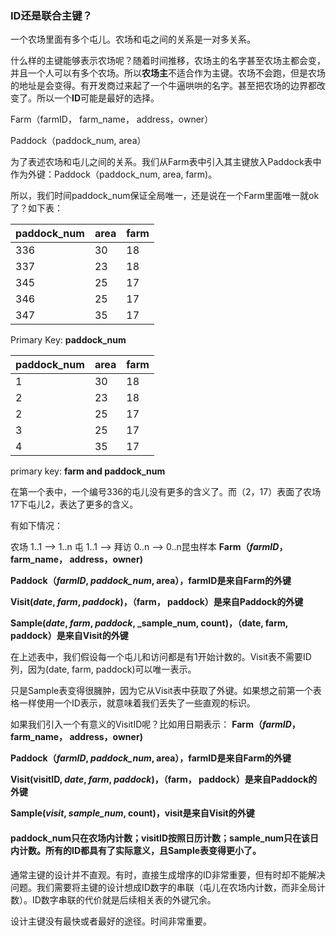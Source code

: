 ### ID还是联合主键？

一个农场里面有多个屯儿。农场和屯之间的关系是一对多关系。

什么样的主键能够表示农场呢？随着时间推移，农场主的名字甚至农场主都会变，并且一个人可以有多个农场。所以**农场主**不适合作为主键。农场不会跑，但是农场的地址是会变得。有开发商过来起了一个牛逼哄哄的名字。甚至把农场的边界都改变了。所以一个**ID**可能是最好的选择。

Farm（farmID， farm_name， address，owner）

Paddock（paddock_num, area）

为了表述农场和屯儿之间的关系。我们从Farm表中引入其主键放入Paddock表中作为外键：Paddock（paddock_num, area, farm)。

所以，我们时间paddock_num保证全局唯一，还是说在一个Farm里面唯一就ok了？如下表：

paddock_num | area | farm
 ---        | ---   | ---
 336 | 30 | 18
 337|23|18
 345|25|17
 346|25|17
 347|35|17
 
 Primary Key: **paddock_num**
 
 paddock_num | area | farm
 ---        | ---   | ---
1 | 30 | 18
 2|23|18
 2|25|17
 3|25|17
 4|35|17
 
 primary key: **farm and paddock_num**
 
 在第一个表中，一个编号336的屯儿没有更多的含义了。而（2，17）表面了农场17下屯儿2，表达了更多的含义。
 
有如下情况：

农场 1..1 --> 1..n 屯 1..1 --> 拜访 0..n --> 0..n昆虫样本
**Farm（_farmID_， farm_name， address，owner)**

**Paddock（_farmID_, _paddock\_num_, area），farmID是来自Farm的外键**

**Visit(_date_, _farm_, _paddock_)，（farm， paddock）是来自Paddock的外键**

**Sample(_date_, _farm_, _paddock_, _sample\_num, count)，（date, farm, paddock）是来自Visit的外键**

在上述表中，我们假设每一个屯儿和访问都是有1开始计数的。Visit表不需要ID列，因为(date, farm, paddock)可以唯一表示。

只是Sample表变得很臃肿，因为它从Visit表中获取了外键。如果想之前第一个表格一样使用一个ID表示，就意味着我们丢失了一些直观的标识。

如果我们引入一个有意义的VisitID呢？比如用日期表示：
**Farm（_farmID_， farm_name， address，owner)**

**Paddock（_farmID_, _paddock\_num_, area），farmID是来自Farm的外键**

**Visit(visitID, _date_, _farm_, _paddock_)，（farm， paddock）是来自Paddock的外键**

**Sample(_visit_, _sample\_num_, count)，visit是来自Visit的外键**

#### paddock_num只在农场内计数；visitID按照日历计数；sample_num只在该日内计数。所有的ID都具有了实际意义，且Sample表变得更小了。

通常主键的设计并不直观。有时，直接生成增序的ID非常重要，但有时却不能解决问题。我们需要将主键的设计想成ID数字的串联（屯儿在农场内计数，而非全局计数）。ID数字串联的代价就是后续相关表的外键冗余。

设计主键没有最快或者最好的途径。时间非常重要。




